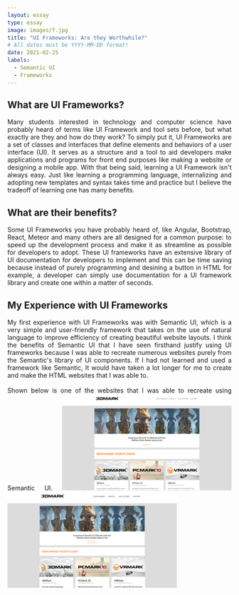 ```yaml
---
layout: essay
type: essay
image: images/f.jpg
title: "UI Frameworks: Are they Worthwhile?"
# All dates must be YYYY-MM-DD format!
date: 2021-02-25
labels:
  - Semantic UI
  - Frameworks
---
```


## What are UI Frameworks?

<p align="justify">Many students interested in technology and computer science have probably heard of terms like UI Framework and tool sets before, but what exactly are they and how do they work? To simply put it, UI Frameworks are a set of classes and interfaces that define elements and behaviors of a user interface (UI). It serves as a structure and a tool to aid developers make applications and programs for front end purposes like making a website or designing a mobile app. With that being said, learning a UI Framework isn't always easy. Just like learning a programming language, internalizing and adopting new templates and syntax takes time and practice but I believe the tradeoff of learning one has many benefits.

## What are their benefits?

<p align="justify">Some UI Frameworks you have probably heard of, like Angular, Bootstrap, React, Meteor and many others are all designed for a common purpose: to speed up the development process and make it as streamline as possible for developers to adopt. These UI frameworks have an extensive library of UI documentation for developers to implement and this can be time saving because instead of purely programming and desining a button in HTML for example, a developer can simply use documentation for a UI framework library and create one within a matter of seconds.

## My Experience with UI Frameworks

<p align="justify">My first experience with UI Frameworks was with Semantic UI, which is a very simple and user-friendly framework that takes on the use of natural language to improve efficiency of creating beautiful website layouts. I think the benefits of Semantic UI that I have seen firsthand justify using UI frameworks because I was able to recreate numerous websites purely from the Semantic's library of UI components. If I had not learned and used a framework like Semantic, It would have taken a lot longer for me to create and make the HTML websites that I was able to.
<br></br>
Shown below is one of the websites that I was able to recreate using Semantic UI.

<img class="ui left floated image" src="../images/3dmark1.png">
<img class="ui right floated image" src="../images/3dmark2.png">

